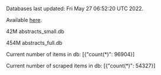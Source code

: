 Databases last updated: Fri May 27 06:52:20 UTC 2022. 

Available [here](https://github.com/cbeauhilton/ash-db/releases).


42M	abstracts_small.db

454M	abstracts_full.db

Current number of items in db:
[{"count(*)": 96904}]

Current number of scraped items in db:
[{"count(*)": 54327}]
